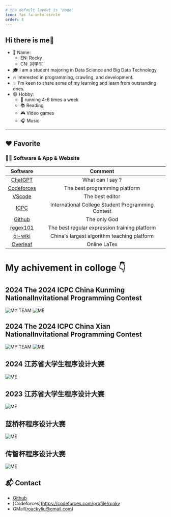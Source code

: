 ```yaml
---
# the default layout is 'page'
icon: fas fa-info-circle
order: 4
---
```


## Hi there is me👋
- 🌈 Name:
   -  EN: Rocky
   -  CN: 刘学军
- 🎓 I am a student majoring in Data Science and Big Data Technology
- 🔥 Interested in programming, crawling, and development.
- ✨ I'm keen to share some of my learning and learn from outstanding ones.
- 😄 Hobby:
  - 💪 running 4-6 times a week
  - 📚 Reading 
  - 🎮 Video games
  - 🎧 Music 

---
## ❤️ Favorite

### 🧑‍💻 Software & App & Website

|                  Software                   |                  Comment                   |
| :-----------------------------------------: | :----------------------------------------: |
|       [ChatGPT](https://openai.com/)        |              What can I say ?              |
|      [Codeforces](https://codeforces.com/)       |     The best programming platform     |
|  [VScode](https://code.visualstudio.com/)   |              The best editor               |
|      [ICPC](https://icpc.global/)       |    International College Student Programming Contest    |
|      [Github](https://obsidian.md/)       |          The only God          |
|      [regex101](https://regex101.com/)      |     The best regular expression training platform     |
|    [oi-wiki](https://oi-wiki.org/contest/resources/)    |        China's largest algorithm teaching platform         |
|    [Overleaf](https://www.overleaf.com/)    |                Online LaTex                |

# My achivement in colloge 👇

## 2024 The 2024 ICPC China Kunming NationalInvitational Programming Contest
![MY TEAM](_tabs/img/about/km-team.png)
![ME](_tabs/img/about/km-person.png)

## 2024 The 2024 ICPC China Xian NationalInvitational Programming Contest
![MY TEAM](_tabs/img/about/xa-team.png)
![ME](_tabs/img/about/xa-person.png)

## 2024 江苏省大学生程序设计大赛
![ME](_tabs/img/about/2024jscpc.png)

## 2023 江苏省大学生程序设计大赛
![ME](_tabs/img/about/2023jscpc.png)

## 蓝桥杯程序设计大赛
![ME](_tabs/img/about/15lqb.jpg)

## 传智杯程序设计大赛
![ME](_tabs/img/about/czb.jpg)

## 📬 Contact
- [Github](https://github.com/rocky-lxj)
- [Codeforces](https://codeforces.com/profile/roaky
- GMail(roackyliu@gmail.com)

